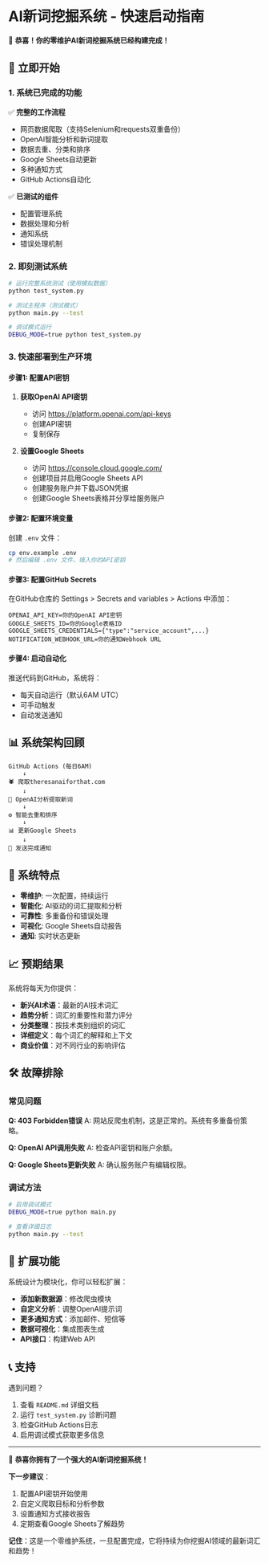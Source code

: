 # AI新词挖掘系统 - 快速启动指南

🎉 **恭喜！你的零维护AI新词挖掘系统已经构建完成！**

## 🚀 立即开始

### 1. 系统已完成的功能

✅ **完整的工作流程**
- 网页数据爬取（支持Selenium和requests双重备份）
- OpenAI智能分析和新词提取
- 数据去重、分类和排序
- Google Sheets自动更新
- 多种通知方式
- GitHub Actions自动化

✅ **已测试的组件**
- 配置管理系统
- 数据处理和分析
- 通知系统
- 错误处理机制

### 2. 即刻测试系统

```bash
# 运行完整系统测试（使用模拟数据）
python test_system.py

# 测试主程序（测试模式）
python main.py --test

# 调试模式运行
DEBUG_MODE=true python test_system.py
```

### 3. 快速部署到生产环境

#### 步骤1: 配置API密钥

1. **获取OpenAI API密钥**
   - 访问 https://platform.openai.com/api-keys
   - 创建API密钥
   - 复制保存

2. **设置Google Sheets**
   - 访问 https://console.cloud.google.com/
   - 创建项目并启用Google Sheets API
   - 创建服务账户并下载JSON凭据
   - 创建Google Sheets表格并分享给服务账户

#### 步骤2: 配置环境变量

创建 `.env` 文件：
```bash
cp env.example .env
# 然后编辑 .env 文件，填入你的API密钥
```

#### 步骤3: 配置GitHub Secrets

在GitHub仓库的 Settings > Secrets and variables > Actions 中添加：

```
OPENAI_API_KEY=你的OpenAI API密钥
GOOGLE_SHEETS_ID=你的Google表格ID
GOOGLE_SHEETS_CREDENTIALS={"type":"service_account",...}
NOTIFICATION_WEBHOOK_URL=你的通知Webhook URL
```

#### 步骤4: 启动自动化

推送代码到GitHub，系统将：
- 每天自动运行（默认6AM UTC）
- 可手动触发
- 自动发送通知

## 📊 系统架构回顾

```
GitHub Actions (每日6AM) 
    ↓
🕷️ 爬取theresanaiforthat.com 
    ↓  
🧠 OpenAI分析提取新词
    ↓
⚙️ 智能去重和排序  
    ↓
📊 更新Google Sheets
    ↓
📱 发送完成通知
```

## 🎯 系统特点

- **零维护**: 一次配置，持续运行
- **智能化**: AI驱动的词汇提取和分析
- **可靠性**: 多重备份和错误处理
- **可视化**: Google Sheets自动报告
- **通知**: 实时状态更新

## 📈 预期结果

系统将每天为你提供：

- **新兴AI术语**：最新的AI技术词汇
- **趋势分析**：词汇的重要性和潜力评分
- **分类整理**：按技术类别组织的词汇
- **详细定义**：每个词汇的解释和上下文
- **商业价值**：对不同行业的影响评估

## 🛠️ 故障排除

### 常见问题

**Q: 403 Forbidden错误**
A: 网站反爬虫机制，这是正常的。系统有多重备份策略。

**Q: OpenAI API调用失败**
A: 检查API密钥和账户余额。

**Q: Google Sheets更新失败**
A: 确认服务账户有编辑权限。

### 调试方法

```bash
# 启用调试模式
DEBUG_MODE=true python main.py

# 查看详细日志
python main.py --test
```

## 🔮 扩展功能

系统设计为模块化，你可以轻松扩展：

- **添加新数据源**：修改爬虫模块
- **自定义分析**：调整OpenAI提示词
- **更多通知方式**：添加邮件、短信等
- **数据可视化**：集成图表生成
- **API接口**：构建Web API

## 📞 支持

遇到问题？

1. 查看 `README.md` 详细文档
2. 运行 `test_system.py` 诊断问题
3. 检查GitHub Actions日志
4. 启用调试模式获取更多信息

---

🎉 **恭喜你拥有了一个强大的AI新词挖掘系统！**

**下一步建议**：
1. 配置API密钥开始使用
2. 自定义爬取目标和分析参数  
3. 设置通知方式接收报告
4. 定期查看Google Sheets了解趋势

**记住**：这是一个零维护系统，一旦配置完成，它将持续为你挖掘AI领域的最新词汇和趋势！ 